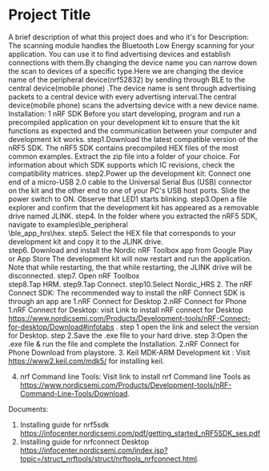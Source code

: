 
# Project Title

A brief description of what this project does and who it's for
Description:
The scanning module handles the Bluetooth Low Energy scanning for your application. You can use it to find advertising devices and establish connections with them.By changing the device name you can narrow down the scan to devices of a specific type.Here we are changing the device name of the peripheral device(nrf52832) by sending through BLE to the central device(mobile phone) .The device name is sent through advertising packets to a central device with every advertisng interval.The central device(mobile phone) scans the advertsing device with a new device name.
Installation:
1 nRF SDK
Before you start developing, program and run a precompiled application on your development kit to ensure that the kit functions as expected and the communication between your computer and development kit works.
step1.Download the latest compatible version of the nRF5 SDK. The nRF5 SDK contains precompiled HEX files of the most common examples. Extract the zip file into a folder of your choice. For information about which SDK supports which IC revisions, check the compatibility matrices. 
step2.Power up the development kit:
Connect one end of a micro-USB 2.0 cable to the Universal Serial Bus (USB) connector on the kit and the other end to one of your PC's USB host ports. 
Slide the power switch to ON. 
Observe that LED1 starts blinking. 
step3.Open a file explorer and confirm that the development kit has appeared as a removable  
drive named JLINK.
step4.  In the folder where you extracted the nRF5 SDK, navigate to examples\ble_peripheral       
          \ble_app_hrs\hex. 
step5. Select the HEX file that corresponds to your development kit and copy it to the JLINK drive.         
step6. Download and install the Nordic nRF Toolbox app from Google Play or App Store
       The development kit will now restart and run the application. Note that while restarting, the 
        that while restarting, the JLINK drive will be disconnected.
step7. Open nRF Toolbox               
step8.Tap HRM.
step9.Tap Connect.
step10.Select Nordic_HRS
2. The nRF Connect SDK:
The recommended way to install the nRF Connect SDK is through an app are
 1.nRF Connect for Desktop
 2.nRF Connect for Phone
    1.nRF Connect for Desktop:
    visit  Link to  install nRF connect for Desktop https://www.nordicsemi.com/Products/Development-tools/nRF-Connect-for-desktop/Download#infotabs .
    step 1 open the link and select the version for Desktop.
    step 2.Save the .exe file to your hard drive. 
    step 3:Open the .exe file & run the file and complete the Installation.
    2.nRF Connect for Phone
    Download from playstore.
3. Keil MDK-ARM Development kit :
   Visit https://www2.keil.com/mdk5/ for installing keil.

4. nrf Command line Tools:
   Visit  link to  install  nrf Command line Tools as  https://www.nordicsemi.com/Products/Development-tools/nRF-Command-Line-Tools/Download.

Documents:
1. Installing guide for nrf5sdk https://infocenter.nordicsemi.com/pdf/getting_started_nRF5SDK_ses.pdf
2. Installing guide for nrfconnect Desktop https://infocenter.nordicsemi.com/index.jsp?topic=/struct_nrftools/struct/nrftools_nrfconnect.html.




